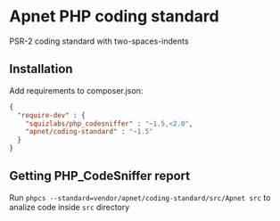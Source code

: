 Apnet PHP coding standard
=========================

PSR-2 coding standard with two-spaces-indents

Installation
------------

Add requirements to composer.json:

``` json
{
  "require-dev" : {
    "squizlabs/php_codesniffer" : "~1.5,<2.0",
    "apnet/coding-standard" : "~1.5"
  }
}
```

Getting PHP_CodeSniffer report
------------------------------

Run `phpcs --standard=vendor/apnet/coding-standard/src/Apnet src` to analize code inside `src` directory
